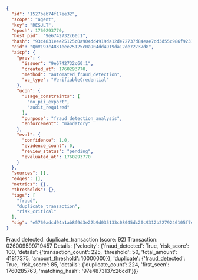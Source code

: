 ```json
{
  "id": "1527beb74f17ee32",
  "scope": "agent",
  "key": "RESULT",
  "epoch": 1760293770,
  "host_pid": "9e6742732c60:1",
  "hash": "93c4831eee25125c0a904dd4919da12de72737d84eae7dd3d55c986f9231f45e",
  "cid": "QmV193c4831eee25125c0a904dd4919da12de72737d8",
  "aicp": {
    "prov": {
      "issuer": "9e6742732c60:1",
      "created_at": 1760293770,
      "method": "automated_fraud_detection",
      "vc_type": "VerifiableCredential"
    },
    "ucon": {
      "usage_constraints": [
        "no_pii_export",
        "audit_required"
      ],
      "purpose": "fraud_detection_analysis",
      "enforcement": "mandatory"
    },
    "eval": {
      "confidence": 1.0,
      "evidence_count": 0,
      "review_status": "pending",
      "evaluated_at": 1760293770
    }
  },
  "sources": [],
  "edges": [],
  "metrics": {},
  "thresholds": {},
  "tags": [
    "fraud",
    "duplicate_transaction",
    "risk_critical"
  ],
  "sig": "e5760adcd94a1ab8f9d3e22b9d035133c08045dc20c9312b2279246105f7efd1"
}
```

Fraud detected: duplicate_transaction (score: 92)
Transaction: 026009599719457
Details: {'velocity': {'fraud_detected': True, 'risk_score': 100, 'details': {'transaction_count': 225, 'threshold': 50, 'total_amount': 41817375, 'amount_threshold': 10000000}}, 'duplicate': {'fraud_detected': True, 'risk_score': 85, 'details': {'duplicate_count': 224, 'first_seen': 1760285763, 'matching_hash': '97e4873137c26cd1'}}}